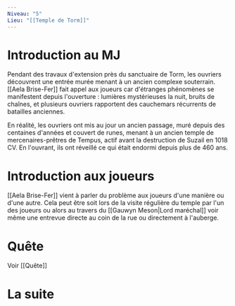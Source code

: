 ```yaml
---
Niveau: "5"
Lieu: "[[Temple de Torm]]"
---
```

# Introduction au MJ

Pendant des travaux d'extension près du sanctuaire de Torm, les ouvriers découvrent une entrée murée menant à un ancien complexe souterrain. [[Aela Brise-Fer]] fait appel aux joueurs car d'étranges phénomènes se manifestent depuis l'ouverture : lumières mystérieuses la nuit, bruits de chaînes, et plusieurs ouvriers rapportent des cauchemars récurrents de batailles anciennes.

En réalité, les ouvriers ont mis au jour un ancien passage, muré depuis des centaines d'années et couvert de runes, menant à un ancien temple de mercenaires-prêtres de Tempus, actif avant la destruction de Suzail en 1018 CV. En l'ouvrant, ils ont réveillé ce qui était endormi depuis plus de 460 ans.
# Introduction aux joueurs

[[Aela Brise-Fer]] vient à parler du problème aux joueurs d'une manière ou d'une autre. Cela peut être soit lors de la visite régulière du temple par l'un des joueurs ou alors au travers du [[Gauwyn Meson|Lord maréchal]] voir même une entrevue directe au coin de la rue ou directement à l'auberge.


# Quête

Voir [[Quête]]
# La suite

